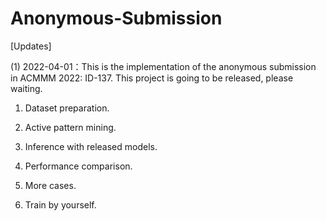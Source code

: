 # Anonymous-Submission
[Updates]

(1) 2022-04-01：This is the implementation of the anonymous submission in ACMMM 2022: ID-137. This project is going to be released, please waiting.

1. Dataset preparation.


2. Active pattern mining.


3. Inference with released models.


4. Performance comparison.


5. More cases.


7. Train by yourself.


